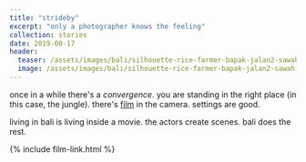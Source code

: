 ```yaml
---
title: "strideby"
excerpt: "only a photographer knows the feeling"
collection: stories
date: 2019-08-17
header:
  teaser: /assets/images/bali/silhouette-rice-farmer-bapak-jalan2-sawah-300w.jpg
  image: /assets/images/bali/silhouette-rice-farmer-bapak-jalan2-sawah-1280w.jpg
---
```

once in a while there's a *convergence*. you are standing in the right place (in this case, the jungle). there's [film](/photography/film) in the camera. settings are good.

living in bali is living inside a movie. the actors create scenes. bali does the rest.

{% include film-link.html %}